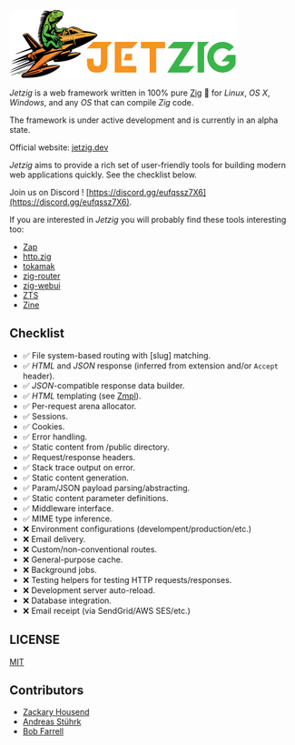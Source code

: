 ![Jetzig Logo](demo/public/jetzig.png)

_Jetzig_ is a web framework written in 100% pure [Zig](https://ziglang.org) :lizard: for _Linux_, _OS X_, _Windows_, and any _OS_ that can compile _Zig_ code.

The framework is under active development and is currently in an alpha state.

Official website: [jetzig.dev](https://www.jetzig.dev/)

_Jetzig_ aims to provide a rich set of user-friendly tools for building modern web applications quickly. See the checklist below.

Join us on Discord ! [https://discord.gg/eufqssz7X6](https://discord.gg/eufqssz7X6).

If you are interested in _Jetzig_ you will probably find these tools interesting too:

* [Zap](https://github.com/zigzap/zap)
* [http.zig](https://github.com/karlseguin/http.zig)
* [tokamak](https://github.com/cztomsik/tokamak)
* [zig-router](https://github.com/Cloudef/zig-router)
* [zig-webui](https://github.com/webui-dev/zig-webui/)
* [ZTS](https://github.com/zigster64/zts)
* [Zine](https://github.com/kristoff-it/zine)

## Checklist

* :white_check_mark: File system-based routing with [slug] matching.
* :white_check_mark: _HTML_ and _JSON_ response (inferred from extension and/or `Accept` header).
* :white_check_mark: _JSON_-compatible response data builder.
* :white_check_mark: _HTML_ templating (see [Zmpl](https://github.com/jetzig-framework/zmpl)).
* :white_check_mark: Per-request arena allocator.
* :white_check_mark: Sessions.
* :white_check_mark: Cookies.
* :white_check_mark: Error handling.
* :white_check_mark: Static content from /public directory.
* :white_check_mark: Request/response headers.
* :white_check_mark: Stack trace output on error.
* :white_check_mark: Static content generation.
* :white_check_mark: Param/JSON payload parsing/abstracting.
* :white_check_mark: Static content parameter definitions.
* :white_check_mark: Middleware interface.
* :white_check_mark: MIME type inference.
* :x: Environment configurations (develompent/production/etc.)
* :x: Email delivery.
* :x: Custom/non-conventional routes.
* :x: General-purpose cache.
* :x: Background jobs.
* :x: Testing helpers for testing HTTP requests/responses.
* :x: Development server auto-reload.
* :x: Database integration.
* :x: Email receipt (via SendGrid/AWS SES/etc.)

## LICENSE

[MIT](LICENSE)

## Contributors

* [Zackary Housend](https://github.com/z1fire)
* [Andreas Stührk](https://github.com/Trundle)
* [Bob Farrell](https://github.com/bobf)

